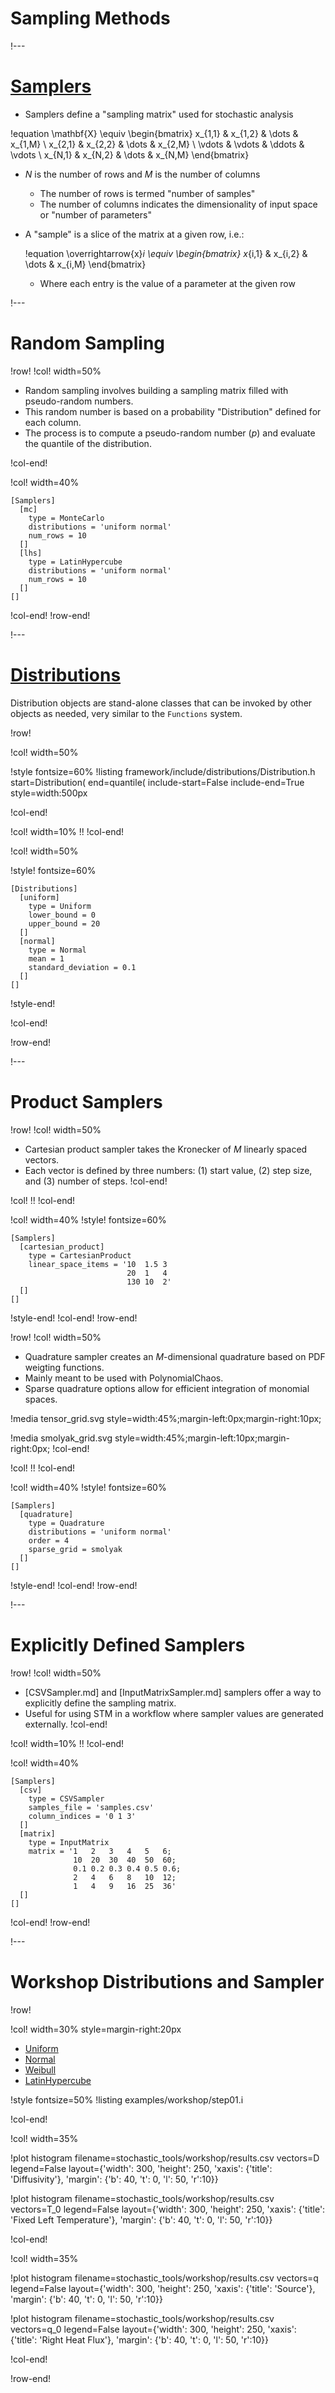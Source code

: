 # Sampling Methods

!---

# [Samplers](Samplers/index.md)

- Samplers define a "sampling matrix" used for stochastic analysis

!equation
\mathbf{X} \equiv
\begin{bmatrix}
x_{1,1} & x_{1,2} & \dots & x_{1,M} \\
x_{2,1} & x_{2,2} & \dots & x_{2,M} \\
\vdots & \vdots & \ddots & \vdots \\
x_{N,1} & x_{N,2} & \dots & x_{N,M}
\end{bmatrix}

- $N$ is the number of rows and $M$ is the number of columns

  - The number of rows is termed "number of samples"
  - The number of columns indicates the dimensionality of input space or "number of parameters"

- A "sample" is a slice of the matrix at a given row, i.e.:

  !equation
  \overrightarrow{x}_i \equiv
  \begin{bmatrix}
  x_{i,1} & x_{i,2} & \dots & x_{i,M}
  \end{bmatrix}

  - Where each entry is the value of a parameter at the given row

!---

# Random Sampling

!row!
!col! width=50%

- Random sampling involves building a sampling matrix filled with pseudo-random numbers.
- This random number is based on a probability "Distribution" defined for each column.
- The process is to compute a pseudo-random number ($p$) and evaluate the quantile of the distribution.

!col-end!

!col! width=40%
```
[Samplers]
  [mc]
    type = MonteCarlo
    distributions = 'uniform normal'
    num_rows = 10
  []
  [lhs]
    type = LatinHypercube
    distributions = 'uniform normal'
    num_rows = 10
  []
[]
```
!col-end!
!row-end!

!---

# [Distributions](Distributions/index.md)

Distribution objects are stand-alone classes that can be invoked by other objects as needed, very similar to the `Functions` system.

!row!

!col! width=50%

!style fontsize=60%
!listing framework/include/distributions/Distribution.h
         start=Distribution(
         end=quantile(
         include-start=False
         include-end=True
         style=width:500px

!col-end!

!col! width=10%
!!
!col-end!

!col! width=50%

!style! fontsize=60%

```
[Distributions]
  [uniform]
    type = Uniform
    lower_bound = 0
    upper_bound = 20
  []
  [normal]
    type = Normal
    mean = 1
    standard_deviation = 0.1
  []
[]
```

!style-end!

!col-end!

!row-end!

!---

# Product Samplers

!row!
!col! width=50%
- Cartesian product sampler takes the Kronecker of $M$ linearly spaced vectors.
- Each vector is defined by three numbers: (1) start value, (2) step size, and (3) number of steps.
!col-end!

!col!
!!
!col-end!

!col! width=40%
!style! fontsize=60%
```
[Samplers]
  [cartesian_product]
    type = CartesianProduct
    linear_space_items = '10  1.5 3
                          20  1   4
                          130 10  2'
  []
[]
```
!style-end!
!col-end!
!row-end!

!row!
!col! width=50%
- Quadrature sampler creates an $M$-dimensional quadrature based on PDF weigting functions.
- Mainly meant to be used with PolynomialChaos.
- Sparse quadrature options allow for efficient integration of monomial spaces.

!media tensor_grid.svg style=width:45%;margin-left:0px;margin-right:10px;

!media smolyak_grid.svg style=width:45%;margin-left:10px;margin-right:0px;
!col-end!

!col!
!!
!col-end!

!col! width=40%
!style! fontsize=60%
```
[Samplers]
  [quadrature]
    type = Quadrature
    distributions = 'uniform normal'
    order = 4
    sparse_grid = smolyak
  []
[]
```
!style-end!
!col-end!
!row-end!

!---

# Explicitly Defined Samplers

!row!
!col! width=50%
- [CSVSampler.md] and [InputMatrixSampler.md] samplers offer a way to explicitly define the sampling matrix.
- Useful for using STM in a workflow where sampler values are generated externally.
!col-end!

!col! width=10%
!!
!col-end!

!col! width=40%
```
[Samplers]
  [csv]
    type = CSVSampler
    samples_file = 'samples.csv'
    column_indices = '0 1 3'
  []
  [matrix]
    type = InputMatrix
    matrix = '1   2   3   4   5   6;
              10  20  30  40  50  60;
              0.1 0.2 0.3 0.4 0.5 0.6;
              2   4   6   8   10  12;
              1   4   9   16  25  36'
  []
[]
```
!col-end!
!row-end!

!---

# Workshop Distributions and Sampler

!row!

!col! width=30% style=margin-right:20px

- [Uniform](Uniform.md)
- [Normal](Normal.md)
- [Weibull](Weibull.md)
- [LatinHypercube](LatinHypercubeSampler.md)

!style fontsize=50%
!listing examples/workshop/step01.i

!col-end!

!col! width=35%

!plot histogram filename=stochastic_tools/workshop/results.csv
                vectors=D
                legend=False
                layout={'width': 300, 'height': 250,
                        'xaxis': {'title': 'Diffusivity'},
                        'margin': {'b': 40, 't': 0, 'l': 50, 'r':10}}

!plot histogram filename=stochastic_tools/workshop/results.csv
                vectors=T_0
                legend=False
                layout={'width': 300, 'height': 250,
                        'xaxis': {'title': 'Fixed Left Temperature'},
                        'margin': {'b': 40, 't': 0, 'l': 50, 'r':10}}

!col-end!

!col! width=35%

!plot histogram filename=stochastic_tools/workshop/results.csv
                vectors=q
                legend=False
                layout={'width': 300, 'height': 250,
                        'xaxis': {'title': 'Source'},
                        'margin': {'b': 40, 't': 0, 'l': 50, 'r':10}}

!plot histogram filename=stochastic_tools/workshop/results.csv
                vectors=q_0
                legend=False
                layout={'width': 300, 'height': 250,
                        'xaxis': {'title': 'Right Heat Flux'},
                        'margin': {'b': 40, 't': 0, 'l': 50, 'r':10}}

!col-end!

!row-end!
